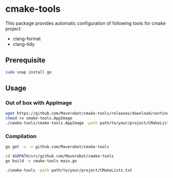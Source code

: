 # cmake-tools
This package provides automatic configuration of following tools for cmake project:
* clang-format
* clang-tidy

## Prerequisite
```bash
sudo snap install go
```

## Usage
### Out of box with AppImage
```bash
wget https://github.com/Maverobot/cmake-tools/releases/download/continuous/cmake-tools-v0.0.1.glibc2.3.3-x86_64.AppImage -O cmake-tools.AppImage
chmod +x cmake-tools.AppImage
./cmake-tools/cmake-tools.AppImage -path path/to/your/project/CMakeLists.txt
```


### Compilation
```bash
go get -u -v github.com/Maverobot/cmake-tools

cd $GOPATH/src/github.com/Maverobot/cmake-tools
go build -o cmake-tools main.go

./cmake-tools -path path/to/your/project/CMakeLists.txt
```
